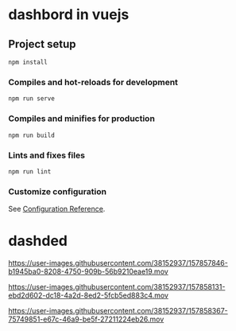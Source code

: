 # dashbord in vuejs 



## Project setup
```
npm install
```

### Compiles and hot-reloads for development
```
npm run serve
```

### Compiles and minifies for production
```
npm run build
```

### Lints and fixes files
```
npm run lint
```

### Customize configuration
See [Configuration Reference](https://cli.vuejs.org/config/).
# dashded



https://user-images.githubusercontent.com/38152937/157857846-b1945ba0-8208-4750-909b-56b9210eae19.mov



https://user-images.githubusercontent.com/38152937/157858131-ebd2d602-dc18-4a2d-8ed2-5fcb5ed883c4.mov



https://user-images.githubusercontent.com/38152937/157858367-75749851-e67c-46a9-be5f-27211224eb26.mov




